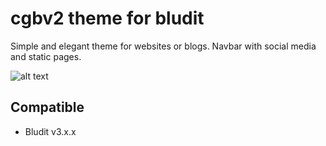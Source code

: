 # cgbv2 theme for bludit
Simple and elegant theme for websites or blogs. Navbar with social media and static pages.

![alt text](https://i.ibb.co/pdS48py/cgv2.png)

## Compatible
- Bludit v3.x.x
